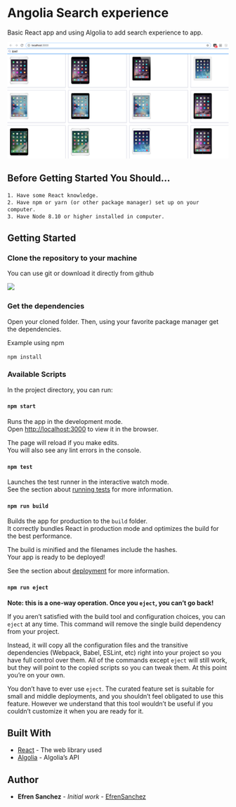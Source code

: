 # Angolia Search experience 

Basic React app and using Algolia to add search experience to app.

![Screenshot](./docs/capture.png)

## Before Getting Started You Should...

``` 
1. Have some React knowledge.
2. Have npm or yarn (or other package manager) set up on your computer.
3. Have Node 8.10 or higher installed in computer.
```

## Getting Started

### Clone the repository to your machine

You can use git or download it directly from github

![](https://imgur.com/bpHE9K6.png)

### Get the dependencies
Open your cloned folder. Then, using your favorite package manager get the dependencies.

Example using npm

`npm install`

### Available Scripts
In the project directory, you can run:

#### `npm start`
Runs the app in the development mode.<br>
Open [http://localhost:3000](http://localhost:3000) to view it in the browser.

The page will reload if you make edits.<br>
You will also see any lint errors in the console.

#### `npm test`
Launches the test runner in the interactive watch mode.<br>
See the section about [running tests](https://facebook.github.io/create-react-app/docs/running-tests) for more information.

#### `npm run build`
Builds the app for production to the `build` folder.<br>
It correctly bundles React in production mode and optimizes the build for the best performance.

The build is minified and the filenames include the hashes.<br>
Your app is ready to be deployed!

See the section about [deployment](https://facebook.github.io/create-react-app/docs/deployment) for more information.

#### `npm run eject`

**Note: this is a one-way operation. Once you `eject`, you can’t go back!**

If you aren’t satisfied with the build tool and configuration choices, you can `eject` at any time. This command will remove the single build dependency from your project.

Instead, it will copy all the configuration files and the transitive dependencies (Webpack, Babel, ESLint, etc) right into your project so you have full control over them. All of the commands except `eject` will still work, but they will point to the copied scripts so you can tweak them. At this point you’re on your own.

You don’t have to ever use `eject`. The curated feature set is suitable for small and middle deployments, and you shouldn’t feel obligated to use this feature. However we understand that this tool wouldn’t be useful if you couldn’t customize it when you are ready for it.


## Built With

* [React](https://reactjs.org/docs/getting-started.html) - The web library used
* [Algolia](https://www.algolia.com/doc/api-client/getting-started/install/javascript/) -  Algolia’s API

## Author

* **Efren Sanchez** - *Initial work* - [EfrenSanchez](https://github.com/EfrenSanchez)
